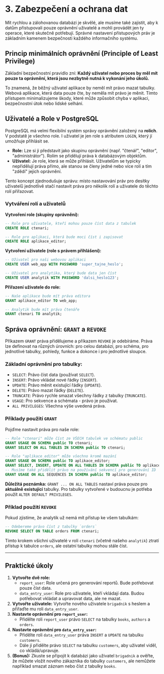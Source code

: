 # 3. Zabezpečení a ochrana dat

Mít rychlou a zálohovanou databázi je skvělé, ale musíme také zajistit, aby k datům přistupovali pouze oprávnění uživatelé a mohli provádět jen ty operace, které skutečně potřebují. Správné nastavení přístupových práv je základním kamenem bezpečnosti každého informačního systému.

## Princip minimálních oprávnění (Principle of Least Privilege)

Základní bezpečnostní pravidlo zní: **Každý uživatel nebo proces by měl mít pouze ta oprávnění, která jsou nezbytně nutná k vykonání jeho úkolů.**

To znamená, že běžný uživatel aplikace by neměl mít právo mazat tabulky. Webová aplikace, která data pouze čte, by neměla mít právo je měnit. Tímto přístupem minimalizujeme škody, které může způsobit chyba v aplikaci, bezpečnostní útok nebo lidské selhání.

## Uživatelé a Role v PostgreSQL

PostgreSQL má velmi flexibilní systém správy oprávnění založený na **rolích**. V podstatě je všechno role. I uživatel je jen role s atributem `LOGIN`, který jí umožňuje přihlásit se.

* **Role:** Lze si ji představit jako skupinu oprávnění (např. "čtenář", "editor", "administrátor"). Rolím se přidělují práva k databázovým objektům.
* **Uživatel:** Je role, která se může přihlásit. Uživatelům se typicky nepřidělují práva přímo, ale stanou se členy jedné nebo více rolí a tím "zdědí" jejich oprávnění.

Tento koncept zjednodušuje správu: místo nastavování práv pro desítky uživatelů jednotlivě stačí nastavit práva pro několik rolí a uživatele do těchto rolí přiřazovat.

### Vytváření rolí a uživatelů

**Vytvoření role (skupiny oprávnění):**
```sql
-- Role pro uživatele, kteří mohou pouze číst data z tabulek
CREATE ROLE ctenari;

-- Role pro aplikaci, která bude moci číst i zapisovat
CREATE ROLE aplikace_editor;
```

**Vytvoření uživatele (role s právem přihlášení):**
```sql
-- Uživatel pro naši webovou aplikaci
CREATE USER web_app WITH PASSWORD 'super_tajne_heslo';

-- Uživatel pro analytika, který bude data jen číst
CREATE USER analytik WITH PASSWORD 'dalsi_heslo123';
```

**Přiřazení uživatele do role:**
```sql
-- Naše aplikace bude mít práva editora
GRANT aplikace_editor TO web_app;

-- Analytik bude mít práva čtenáře
GRANT ctenari TO analytik;
```

## Správa oprávnění: `GRANT` a `REVOKE`

Příkazem `GRANT` práva přidělujeme a příkazem `REVOKE` je odebíráme. Práva lze definovat na různých úrovních: pro celou databázi, pro schéma, pro jednotlivé tabulky, pohledy, funkce a dokonce i pro jednotlivé sloupce.

### Základní oprávnění pro tabulky:
* `SELECT`: Právo číst data (používat `SELECT`).
* `INSERT`: Právo vkládat nové řádky (`INSERT`).
* `UPDATE`: Právo měnit existující řádky (`UPDATE`).
* `DELETE`: Právo mazat řádky (`DELETE`).
* `TRUNCATE`: Právo rychle smazat všechny řádky z tabulky (`TRUNCATE`).
* `USAGE`: Pro sekvence a schémata - právo je používat.
* `ALL PRIVILEGES`: Všechna výše uvedená práva.

### Příklady použití `GRANT`

Pojďme nastavit práva pro naše role:

```sql
-- Role "ctenari" může číst ze VŠECH tabulek ve schématu public
GRANT USAGE ON SCHEMA public TO ctenari;
GRANT SELECT ON ALL TABLES IN SCHEMA public TO ctenari;

-- Role "aplikace_editor" může všechno kromě mazání
GRANT USAGE ON SCHEMA public TO aplikace_editor;
GRANT SELECT, INSERT, UPDATE ON ALL TABLES IN SCHEMA public TO aplikace_editor;
-- Musíme také přidělit právo na používání sekvencí pro generování ID
GRANT USAGE ON ALL SEQUENCES IN SCHEMA public TO aplikace_editor;
```
**Důležitá poznámka:** `GRANT ... ON ALL TABLES` nastaví práva pouze pro **aktuálně existující** tabulky. Pro tabulky vytvořené v budoucnu je potřeba použít `ALTER DEFAULT PRIVILEGES`.

### Příklad použití `REVOKE`

Pokud zjistíme, že analytik už nemá mít přístup ke všem tabulkám:
```sql
-- Odebereme právo číst z tabulky `orders`
REVOKE SELECT ON TABLE orders FROM ctenari;
```
Tímto krokem všichni uživatelé v roli `ctenari` (včetně našeho `analytik`) ztratí přístup k tabulce `orders`, ale ostatní tabulky mohou stále číst.

---

## Praktické úkoly

1.  **Vytvořte dvě role:**
    * `report_user`: Role určená pro generování reportů. Bude potřebovat pouze číst data.
    * `data_entry_user`: Role pro uživatele, kteří vkládají data. Budou potřebovat vkládat a upravovat data, ale ne mazat.
2.  **Vytvořte uživatele:** Vytvořte nového uživatele `brigadnik` s heslem a přiřaďte mu roli `data_entry_user`.
3.  **Nastavte oprávnění pro `report_user`:**
    * Přidělte roli `report_user` právo `SELECT` na tabulky `books`, `authors` a `orders`.
4.  **Nastavte oprávnění pro `data_entry_user`:**
    * Přidělte roli `data_entry_user` práva `INSERT` a `UPDATE` na tabulku `customers`.
    * Dále jí přidělte právo `SELECT` na tabulku `customers`, aby uživatel viděl, co vkládá/upravuje.
5.  **(Bonus):** Zkuste se připojit k databázi jako uživatel `brigadnik` a ověřte, že můžete vložit nového zákazníka do tabulky `customers`, ale nemůžete například smazat záznam nebo číst z tabulky `books`.

